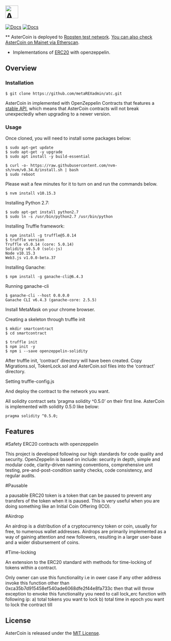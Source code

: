 # <img src="https://aster879.com/images/Logo.png" alt="AsterCoin" height="40px">

[![Docs](https://img.shields.io/badge/docs-%F0%9F%93%84-blue)](https://aster879.com/docs/aster_eng_00001.pdf)
[![Docs](https://img.shields.io/badge/docs-%F0%9F%93%84-blue)](https://aster879.com/)

** AsterCoin is deployed to [Ropsten test network](https://ropsten.etherscan.io/token/0x618C15C714866A18Afab235b9d2B65971e438711). [You can also check AsterCoin on Mainet via Etherscan](https://etherscan.io/token/0x0eb3032bcAc2BE1fa95E296442F225edb80fc3CD). 

 * Implementations of [ERC20](https://docs.openzeppelin.com/contracts/erc20) with openzeppelin.

## Overview

### Installation

```console
$ git clone https://github.com/metaREXadmin/atc.git
```

AsterCoin in implemented with OpenZeppelin Contracts that features a [stable API](https://docs.openzeppelin.com/contracts/releases-stability#api-stability), which means that AsterCoin contracts will not break unexpectedly when upgrading to a newer version.


### Usage

Once cloned, you will need to install some packages below:

```console
$ sudo apt-get update
$ sudo apt-get -y upgrade
$ sudo apt install -y build-essential

$ curl -o- https://raw.githubusercontent.com/nvm-sh/nvm/v0.34.0/install.sh | bash
$ sudo reboot
```

Please wait a few minutes for it to turn on and run the commands below.

```console
$ nvm install v10.15.3
```

Installing Python 2.7:
```console
$ sudo apt-get install python2.7
$ sudo ln -s /usr/bin/python2.7 /usr/bin/python
```

Installing Truffle framework:
```console
$ npm install -g truffle@5.0.14
$ truffle version
Truffle v5.0.14 (core: 5.0.14)
Solidity v0.5.0 (solc-js)
Node v10.15.3
Web3.js v1.0.0-beta.37
```

Installing Ganache:
```console
$ npm install -g ganache-cli@6.4.3
```

Running ganache-cli
```console
$ ganache-cli --host 0.0.0.0
Ganache CLI v6.4.3 (ganache-core: 2.5.5)
```
Install MetaMask on your chrome browser.


Creating a skeleton through truffle init
```console
$ mkdir smartcontract
$ cd smartcontract

$ truffle init
$ npm init -y
$ npm i --save openzeppelin-solidity
```
After truffle init, ‘contract’ directory will have been created. Copy Migrations.sol, TokenLock.sol and AsterCoin.sol files into the ‘contract’ directory.

Setting truffle-config.js

And deploy the contract to the network you want.

All solidity contract sets ‘pragma solidity ^0.5.0’ on their first line. AsterCoin is implemented with solidity 0.5.0 like below:
```solidity
pragma solidity ^0.5.0;
```


## Features

#Safety ERC20 contracts with openzeppelin

This project is developed following our high standards for code quality and security. OpenZeppelin is based on include: security in depth, simple and modular code, clarity-driven naming conventions, comprehensive unit testing, pre-and-post-condition sanity checks, code consistency, and regular audits.

#Pausable

a pausable ERC20 token is a token that can be paused to prevent any transfers of the token when it is paused. This is very useful when you are doing something like an Initial Coin Offering (ICO).

#Airdrop

An airdrop is a distribution of a cryptocurrency token or coin, usually for free, to numerous wallet addresses. Airdrops are primarily implemented as a way of gaining attention and new followers, resulting in a larger user-base and a wider disbursement of coins.

#Time-locking

An extension to the ERC20 standard with methods for time-locking of tokens within a contract.

Only owner can use this functionality i.e in ower case if any other address invoke this function other than 0xca35b7d915458ef540ade6068dfe2f44e8fa733c then that will throw exception
to envoke this functionality you need to call lock_erc function with following ip:
a) total tokens you want to lock
b) total time in epoch you want to lock the contract till

## License

AsterCoin is released under the [MIT License](LICENSE).
